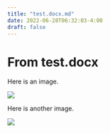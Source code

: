 ```yaml
---
title: "test.docx.md"
date: 2022-06-28T06:32:03-4:00
draft: false
---
```


# From test.docx

Here is an image.

![](/images/test.docx/media/image1.jpeg)


Here is another image.

![](/images/test.docx/media/image2.jpeg)

